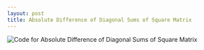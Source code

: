 ```yaml
---
layout: post
title: Absolute Difference of Diagonal Sums of Square Matrix
---
```

![Code for Absolute Difference of Diagonal Sums of Square Matrix](https://github.com/heartandhandstraining/wbdv/blob/master/img/portfolio/Still%20JPG%20(776x502).jpg?raw=true)
